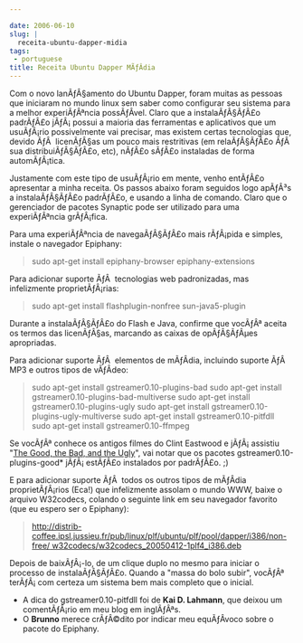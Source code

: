 ```yaml
---

date: 2006-06-10
slug: |
  receita-ubuntu-dapper-midia
tags:
 - portuguese
title: Receita Ubuntu Dapper MÃƒÂ­dia
---
```


Com o novo lanÃƒÂ§amento do Ubuntu Dapper, foram muitas as pessoas que
iniciaram no mundo linux sem saber como configurar seu sistema para a
melhor experiÃƒÂªncia possÃƒÂ­vel. Claro que a instalaÃƒÂ§ÃƒÂ£o
padrÃƒÂ£o jÃƒÂ¡ possui a maioria das ferramentas e aplicativos que um
usuÃƒÂ¡rio possivelmente vai precisar, mas existem certas tecnologias
que, devido ÃƒÂ  licenÃƒÂ§as um pouco mais restritivas (em relaÃƒÂ§ÃƒÂ£o
ÃƒÂ  sua distribuiÃƒÂ§ÃƒÂ£o, etc), nÃƒÂ£o sÃƒÂ£o instaladas de forma
automÃƒÂ¡tica.

Justamente com este tipo de usuÃƒÂ¡rio em mente, venho entÃƒÂ£o
apresentar a minha receita. Os passos abaixo foram seguidos logo apÃƒÂ³s
a instalaÃƒÂ§ÃƒÂ£o padrÃƒÂ£o, e usando a linha de comando. Claro que o
gerenciador de pacotes Synaptic pode ser utilizado para uma
experiÃƒÂªncia grÃƒÂ¡fica.

Para uma experiÃƒÂªncia de navegaÃƒÂ§ÃƒÂ£o mais rÃƒÂ¡pida e simples,
instale o navegador Epiphany:

> sudo apt-get install epiphany-browser epiphany-extensions

Para adicionar suporte ÃƒÂ  tecnologias web padronizadas, mas
infelizmente proprietÃƒÂ¡rias:

> sudo apt-get install flashplugin-nonfree sun-java5-plugin

Durante a instalaÃƒÂ§ÃƒÂ£o do Flash e Java, confirme que vocÃƒÂª aceita
os termos das licenÃƒÂ§as, marcando as caixas de opÃƒÂ§ÃƒÂµes
apropriadas.

Para adicionar suporte ÃƒÂ  elementos de mÃƒÂ­dia, incluindo suporte
ÃƒÂ  MP3 e outros tipos de vÃƒÂ­deo:

> sudo apt-get install gstreamer0.10-plugins-bad sudo apt-get install
> gstreamer0.10-plugins-bad-multiverse sudo apt-get install
> gstreamer0.10-plugins-ugly sudo apt-get install
> gstreamer0.10-plugins-ugly-multiverse sudo apt-get install
> gstreamer0.10-pitfdll sudo apt-get install gstreamer0.10-ffmpeg

Se vocÃƒÂª conhece os antigos filmes do Clint Eastwood e jÃƒÂ¡ assistiu
"[The Good, the Bad, and the
Ugly](http://www.imdb.com/title/tt0060196/)", vai notar que os pacotes
gstreamer0.10-plugins-good\* jÃƒÂ¡ estÃƒÂ£o instalados por padrÃƒÂ£o. ;)

E para adicionar suporte ÃƒÂ  todos os outros tipos de mÃƒÂ­dia
proprietÃƒÂ¡rios (Eca!) que infelizmente assolam o mundo WWW, baixe o
arquivo W32codecs, colando o seguinte link em seu navegador favorito
(que eu espero ser o Epiphany):

> [http://distrib-coffee.ipsl.jussieu.fr/pub/linux/plf/ubuntu/plf/pool/dapper/i386/non-free/
> w32codecs/w32codecs_20050412-1plf4_i386.deb](http://distrib-coffee.ipsl.jussieu.fr/pub/linux/plf/ubuntu/plf/pool/dapper/i386/non-free/w32codecs/w32codecs_20050412-1plf4_i386.deb)

Depois de baixÃƒÂ¡-lo, de um clique duplo no mesmo para iniciar o
processo de instalaÃƒÂ§ÃƒÂ£o. Quando a "massa do bolo subir", vocÃƒÂª
terÃƒÂ¡ com certeza um sistema bem mais completo que o inicial.

-   A dica do gstreamer0.10-pitfdll foi de **Kai D. Lahmann**, que
    deixou um comentÃƒÂ¡rio em meu blog em inglÃƒÂªs.
-   O **Brunno** merece crÃƒÂ©dito por indicar meu equÃƒÂ­voco sobre o
    pacote do Epiphany.
